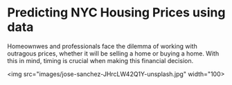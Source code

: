 # Predicting NYC Housing Prices using data

Homeownwes and professionals face the dilemma of working with outragous prices, whether it will be selling a home or buying a home. With this in mind, timing is crucial when making this financial decision.

<img src="images/jose-sanchez-JHrcLW42Q1Y-unsplash.jpg" width="100>  
